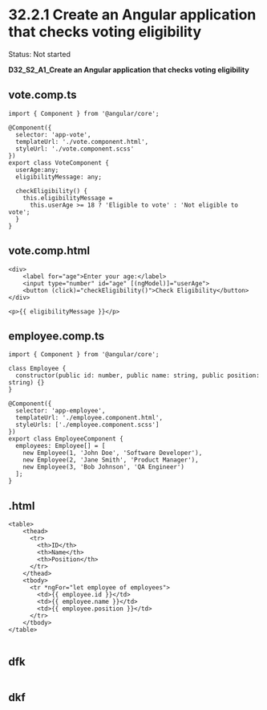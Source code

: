 # 32.2.1 Create an Angular application that checks voting eligibility

Status: Not started

**D32_S2_A1_Create an Angular application that checks voting eligibility**

## vote.comp.ts

```tsx
import { Component } from '@angular/core';

@Component({
  selector: 'app-vote',
  templateUrl: './vote.component.html',
  styleUrl: './vote.component.scss'
})
export class VoteComponent {
  userAge:any;
  eligibilityMessage: any;

  checkEligibility() {
    this.eligibilityMessage =
      this.userAge >= 18 ? 'Eligible to vote' : 'Not eligible to vote';
  }
}

```

## vote.comp.html

```tsx
<div>
    <label for="age">Enter your age:</label>
    <input type="number" id="age" [(ngModel)]="userAge">
    <button (click)="checkEligibility()">Check Eligibility</button>
</div>

<p>{{ eligibilityMessage }}</p>

```

## employee.comp.ts

```tsx
import { Component } from '@angular/core';

class Employee {
  constructor(public id: number, public name: string, public position: string) {}
}

@Component({
  selector: 'app-employee',
  templateUrl: './employee.component.html',
  styleUrls: ['./employee.component.scss']
})
export class EmployeeComponent {
  employees: Employee[] = [
    new Employee(1, 'John Doe', 'Software Developer'),
    new Employee(2, 'Jane Smith', 'Product Manager'),
    new Employee(3, 'Bob Johnson', 'QA Engineer')
  ];
}

```

## .html

```tsx
<table>
    <thead>
      <tr>
        <th>ID</th>
        <th>Name</th>
        <th>Position</th>
      </tr>
    </thead>
    <tbody>
      <tr *ngFor="let employee of employees">
        <td>{{ employee.id }}</td>
        <td>{{ employee.name }}</td>
        <td>{{ employee.position }}</td>
      </tr>
    </tbody>
</table>
  
```

## dfk

```tsx

```

## dkf

```tsx

```